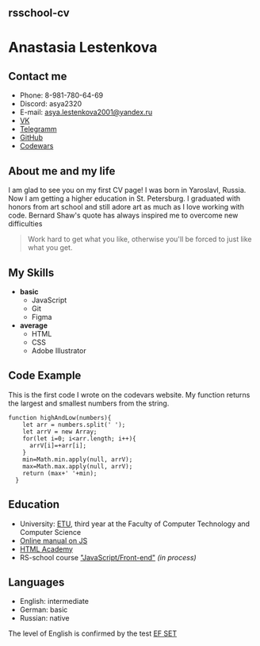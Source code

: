 ## **rsschool-cv**
# Anastasia Lestenkova
## Contact me
* Phone: 8-981-780-64-69
* Discord: asya2320
* E-mail: asya.lestenkova2001@yandex.ru
* [VK]('https://vk.com/id236152182')
* [Telegramm]('https://t.me/aAsyaLesS')
* [GitHub]('https://github.com/asya2320')
* [Codewars]('https://www.codewars.com/users/asya2320')

## About me and my life
I am glad to see you on my first CV page! I was born in Yaroslavl, Russia. Now I am getting a higher education in St. Petersburg. I graduated with honors from art school and still adore art as much as I love working with code. Bernard Shaw's quote has always inspired me to overcome new difficulties
>Work hard to get what you like, otherwise you'll be forced to just like what you get.

## My Skills  
* **basic**
  - JavaScript
  - Git 
  - Figma
* **average**
  - HTML
  - CSS
  - Adobe Illustrator

## Code Example
This is the first code I wrote on the codevars website. My function returns the largest and smallest numbers from the string.
```
function highAndLow(numbers){
    let arr = numbers.split(' ');
    let arrV = new Array;
    for(let i=0; i<arr.length; i++){
      arrV[i]=+arr[i];
    }
    min=Math.min.apply(null, arrV);
    max=Math.max.apply(null, arrV);
    return (max+' '+min);
  }
```

## Education
* University: [ETU]('https://etu.ru/'), third year at the Faculty of Computer Technology and Computer Science
* [Online manual on JS]('https://learn.javascript.ru/')
* [HTML Academy]('https://htmlacademy.ru/')
* RS-school course ["JavaScript/Front-end"]('https://rs.school/js/') *(in process)*

## Languages
* English: intermediate 
* German: basic
* Russian: native

The level of English is confirmed by the test [EF SET]('https://www.efset.org/ru/')
   


